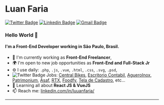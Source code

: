 # Luan Faria
[![Twitter Badge](https://img.shields.io/badge/-@luuanfariaf-1ca0f1?style=flat-square&labelColor=1ca0f1&logo=twitter&logoColor=white&link=https://twitter.com/luuanfariaf)](https://twitter.com/luuanfariaf) [![Linkedin Badge](https://img.shields.io/badge/-luuanfaria-blue?style=flat-square&logo=Linkedin&logoColor=white&link=https://www.linkedin.com/in/luuanfaria/)](https://www.linkedin.com/in/luuanfaria/)
[![Gmail Badge](https://img.shields.io/badge/-luuan.fariaf@gmail.com-c14438?style=flat-square&logo=Gmail&logoColor=white&link=mailto:luuan.fariaf@gmail.com)](mailto:luuan.fariaf@gmail.com)

### Hello World 👋

#### I'm a Front-End Developer working in São Paulo, Brasil.

- 🏢 I'm currently working as **Front-End Freelancer**,
- 🌍 I'm open to new job opportunities as **Front-End and Full-Stack Jr**
- ⚙️ I use daily: `.php`, `.js`, `.vue`, `.html`, `.css`, `.svg`, `.psd`,
- ![Twitter Badge](https://img.icons8.com/windows/24/000000/portfolio.png) Jobs: [Central Bikes](https://github.com/luuanfaria/Central-Bikes), [Escritorio Contabil](http://escritoriocontabilvender.com.br), [AgueroInox](http://www.agueroinox.com.br), [Patrimonium](https://github.com/luuanfaria/Grupo-Patrimonium), [Asaf](https://github.com/luuanfaria/asaf), [RTX](https://github.com/luuanfaria/rtx), [Foodfy](https://github.com/luuanfaria/Foodfy), [Tela de Cadastro](https://github.com/luuanfaria/Login-Cadastro), etc...
- 🌱 Learning all about **React JS & VueJS**
- 📫 Reach me: [linkedin.com/in/luuanfaria/](https://www.linkedin.com/in/luuanfaria/)

---
